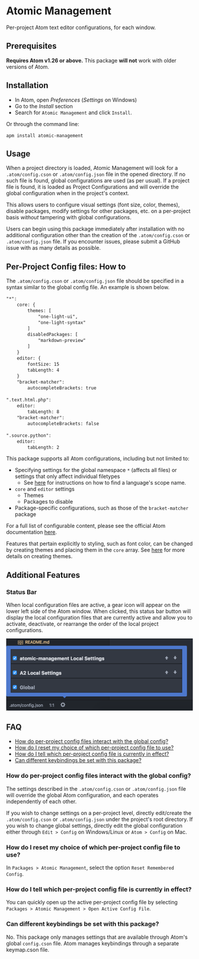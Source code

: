 # Atomic Management
Per-project Atom text editor configurations, for each window.

## Prerequisites
**Requires Atom v1.26 or above.** This package **will not** work with older versions of Atom.

## Installation

* In Atom, open *Preferences* (*Settings* on Windows)
* Go to the *Install* section
* Search for `Atomic Management` and click `Install`.

Or through the command line:

```
apm install atomic-management
```

## Usage
When a project directory is loaded, Atomic Management will look for a
`.atom/config.cson` or `.atom/config.json` file in the opened directory. If no such
file is found, global configurations are used (as per usual). If a project file
is found, it is loaded as Project Configurations and will override the global
configuration when in the project's context.

This allows users to configure visual settings (font size, color, themes),
disable packages, modify settings for other packages, etc. on a per-project
basis *without* tampering with global configurations.

Users can begin using this package immediately after installation with no
additional configuration other than the creation of the `.atom/config.cson` or
`.atom/config.json` file. If you encounter issues, please submit a GitHub issue
with as many details as possible.

## Per-Project Config files: How to
The `.atom/config.cson` or `.atom/config.json` file should be specified in a syntax
similar to the global config file. An example is shown below.

```
"*":
    core: {
        themes: [
            "one-light-ui",
            "one-light-syntax"
        ]
        disabledPackages: [
            "markdown-preview"
        ]
    }
    editor: {
        fontSize: 15
        tabLength: 4
    }
    "bracket-matcher":
        autocompleteBrackets: true

".text.html.php":
    editor:
        tabLength: 8
    "bracket-matcher":
        autocompleteBrackets: false

".source.python":
    editor:
        tabLength: 2
```

This package supports all Atom configurations, including but not limited to:

- Specifying settings for the global namespace `*` (affects all files) or
  settings that only affect individual filetypes
    - See [here](https://flight-manual.atom.io/using-atom/sections/basic-customization/#finding-a-languages-scope-name)
      for instructions on how to find a language's scope name.
- `core` and `editor` settings
    - Themes
    - Packages to disable
- Package-specific configurations, such as those of the `bracket-matcher`
  package

For a full list of configurable content, please see the official Atom
documentation [here](https://flight-manual.atom.io/using-atom/sections/basic-customization/#configuration-key-reference).

Features that pertain explicitly to styling, such as font color, can be changed
by creating themes and placing them in the `core` array. See
[here][creating-a-theme] for more details on creating themes.

[creating-a-theme]: https://flight-manual.atom.io/hacking-atom/sections/creating-a-theme/

## Additional Features

### Status Bar
When local configuration files are active, a gear icon will appear on the lower
left side of the Atom window. When clicked, this status bar button will display
the local configuration files that are currently active and allow you to
activate, deactivate, or rearrange the order of the local project
configurations.

![Status Bar Screenshot](screenshots/statusbar.png)

## FAQ
- [How do per-project config files interact with the global config?](#how-do-per-project-config-files-interact-with-the-global-config)
- [How do I reset my choice of which per-project config file to use?](#how-do-i-reset-my-choice-of-which-per-project-config-file-to-use)
- [How do I tell which per-project config file is currently in effect?](#how-do-i-tell-which-per-project-config-file-is-currently-in-effect)
- [Can different keybindings be set with this package?](#can-different-keybindings-be-set-with-this-package)

### How do per-project config files interact with the global config?
The settings described in the `.atom/config.cson` or `.atom/config.json` file
will override the global Atom configuration, and each operates independently of
each other.

If you wish to change settings on a per-project level, directly edit/create the
`.atom/config.cson` or `.atom/config.json` under the project's root directory. If
you wish to change global settings, directly edit the global configuration
either through `Edit > Config` on Windows/Linux or `Atom > Config` on Mac.

### How do I reset my choice of which per-project config file to use?
In `Packages > Atomic Management`, select the option `Reset Remembered Config`.

### How do I tell which per-project config file is currently in effect?
You can quickly open up the active per-project config file by selecting
`Packages > Atomic Management > Open Active Config File`.

### Can different keybindings be set with this package?
No. This package only manages settings that are available through Atom's global
`config.cson` file. Atom manages keybindings through a separate keymap.cson
file.
